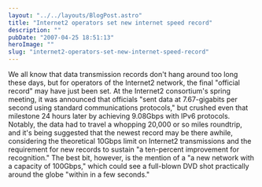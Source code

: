 ```yaml
---
layout: "../../layouts/BlogPost.astro"
title: "Internet2 operators set new internet speed record"
description: ""
pubDate: "2007-04-25 18:51:13"
heroImage: ""
slug: "internet2-operators-set-new-internet-speed-record"
---
```


We all know that data transmission records don't hang around too long these days, but for operators of the Internet2 network, the final "official record" may have just been set. At the Internet2 consortium's spring meeting, it was announced that officials "sent data at 7.67-gigabits per second using standard communications protocols," but crushed even that milestone 24 hours later by achieving 9.08Gbps with IPv6 protocols. Notably, the data had to travel a whopping 20,000 or so miles roundtrip, and it's being suggested that the newest record may be there awhile, considering the theoretical 10Gbps limit on Internet2 transmissions and the requirement for new records to sustain "a ten-percent improvement for recognition." The best bit, however, is the mention of a "a new network with a capacity of 100Gbps," which could see a full-blown DVD shot practically around the globe "within in a few seconds."
